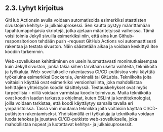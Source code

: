 ## 2.3. Lyhyt kirjoitus 

GitHub Actionsin avulla voidaan automatisoida esimerkiksi staattisten sivustojen kehitys- ja julkaisuprosessi. Sen kautta pystyy määrittämään tapahtumapohjaisia skriptejä, jotka ajetaan määritetyissä vaiheissa. Tämä voisi toimia Jekyll sivuilla esimerkiksi niin, että aina kun Github-responsitorioon tehdään push -request GitHub Actions voi automaattisesti rakentaa ja testata sivuston. Näin säästetään aikaa ja voidaan keskittyä itse koodiin tarkemmin. 

Web-sovelluksen kehittäminen on usein huomattavasti monimutkaisempaa kuin Jekyll sivuston, jonka takia siihen tarvitaan useita vaihteita, tekniikoita ja työkaluja. Web-sovellukselle rakentaessa CI/CD-putkistoa voisi käyttää työkaluina esimerkiksi Dockersia, Jenkinsiä tai GitLabia. Tekniikoita joita voitaisiin käyttää ovat esimerkiksi versionhallinta, joka mahdollistaa kehittäjien yhteistyön koodin käsittelyssä. Testauskehykset ovat myös tarpeellisia - niillä voidaan varmistaa koodin toimivuus. Muita tekniikoita ovat koodin laadun tarkastus ohjelmat, kuten ESLint ja konttiteknologiat, joilla voidaan tarkistaa, että koodi käyttäytyy samalla tavalla eri ympäristöissä. Tässä vain muutama tekniikka joita voitaisiin käyttää CI/CD-putkiston rakentamiseksi. Yhdistämällä eri työkaluja ja tekniikoita voidaan luoda tehokas ja joustava CI/CD-putkisto web-sovellukselle, joka mahdollistaa nopeat ja luotettavat kehitys- ja julkaisuprosessit.

